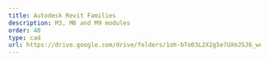 ```yaml
---
title: Autodesk Revit Families
description: M3, M6 and M9 modules
order: 40
type: cad
url: https://drive.google.com/drive/folders/1oh-bTo03L2X2g5e7UXmJSJ6_weulMTmK?usp=sharing
---
```

